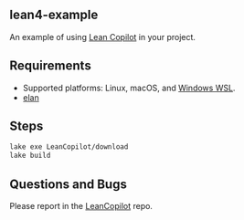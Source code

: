 lean4-example
-------------

An example of using [Lean Copilot](https://github.com/lean-dojo/LeanCopilot) in your project.

## Requirements

* Supported platforms: Linux, macOS, and [Windows WSL](https://learn.microsoft.com/en-us/windows/wsl/install).
* [elan](https://github.com/leanprover/elan)

## Steps

```bash
lake exe LeanCopilot/download
lake build
```

## Questions and Bugs

Please report in the [LeanCopilot](https://github.com/lean-dojo/LeanCopilot) repo.
